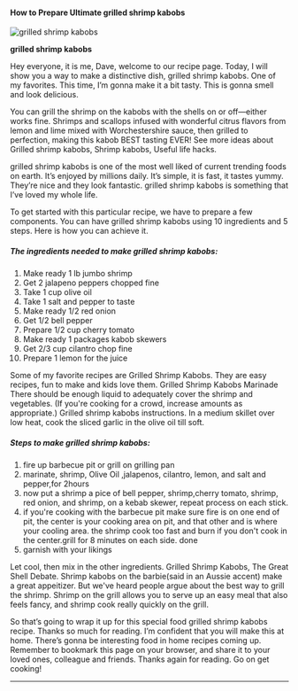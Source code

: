             

#### How to Prepare Ultimate grilled shrimp kabobs

![grilled shrimp kabobs](https://img-global.cpcdn.com/recipes/55676376/751x532cq70/grilled-shrimp-kabobs-recipe-main-photo.jpg)

**grilled shrimp kabobs**

Hey everyone, it is me, Dave, welcome to our recipe page. Today, I will show you a way to make a distinctive dish, grilled shrimp kabobs. One of my favorites. This time, I’m gonna make it a bit tasty. This is gonna smell and look delicious.

You can grill the shrimp on the kabobs with the shells on or off—either works fine. Shrimps and scallops infused with wonderful citrus flavors from lemon and lime mixed with Worchestershire sauce, then grilled to perfection, making this kabob BEST tasting EVER! See more ideas about Grilled shrimp kabobs, Shrimp kabobs, Useful life hacks.

grilled shrimp kabobs is one of the most well liked of current trending foods on earth. It’s enjoyed by millions daily. It’s simple, it is fast, it tastes yummy. They’re nice and they look fantastic. grilled shrimp kabobs is something that I’ve loved my whole life.

To get started with this particular recipe, we have to prepare a few components. You can have grilled shrimp kabobs using 10 ingredients and 5 steps. Here is how you can achieve it.

##### The ingredients needed to make grilled shrimp kabobs:

1.  Make ready 1 lb jumbo shrimp
2.  Get 2 jalapeno peppers chopped fine
3.  Take 1 cup olive oil
4.  Take 1 salt and pepper to taste
5.  Make ready 1/2 red onion
6.  Get 1/2 bell pepper
7.  Prepare 1/2 cup cherry tomato
8.  Make ready 1 packages kabob skewers
9.  Get 2/3 cup cilantro chop fine
10.  Prepare 1 lemon for the juice

Some of my favorite recipes are Grilled Shrimp Kabobs. They are easy recipes, fun to make and kids love them. Grilled Shrimp Kabobs Marinade There should be enough liquid to adequately cover the shrimp and vegetables. (If you're cooking for a crowd, increase amounts as appropriate.) Grilled shrimp kabobs instructions. In a medium skillet over low heat, cook the sliced garlic in the olive oil till soft.

##### Steps to make grilled shrimp kabobs:

1.  fire up barbecue pit or grill on grilling pan
2.  marinate, shrimp, Olive Oil ,jalapenos, cilantro, lemon, and salt and pepper,for 2hours
3.  now put a shrimp a pice of bell pepper, shrimp,cherry tomato, shrimp, red onion, and shrimp, on a kebab skewer, repeat process on each stick.
4.  if you're cooking with the barbecue pit make sure fire is on one end of pit, the center is your cooking area on pit, and that other and is where your cooling area. the shrimp cook too fast and burn if you don't cook in the center.grill for 8 minutes on each side. done
5.  garnish with your likings

Let cool, then mix in the other ingredients. Grilled Shrimp Kabobs, The Great Shell Debate. Shrimp kabobs on the barbie(said in an Aussie accent) make a great appeitizer. But we've heard people argue about the best way to grill the shrimp. Shrimp on the grill allows you to serve up an easy meal that also feels fancy, and shrimp cook really quickly on the grill.

So that’s going to wrap it up for this special food grilled shrimp kabobs recipe. Thanks so much for reading. I’m confident that you will make this at home. There’s gonna be interesting food in home recipes coming up. Remember to bookmark this page on your browser, and share it to your loved ones, colleague and friends. Thanks again for reading. Go on get cooking!

* * *